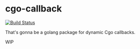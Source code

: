 # cgo-callback
[![Build Status](https://travis-ci.org/yamnikov-oleg/cgo-callback.svg?branch=master)](https://travis-ci.org/yamnikov-oleg/cgo-callback)

That's gonna be a golang package for dynamic Cgo callbacks.

WIP
